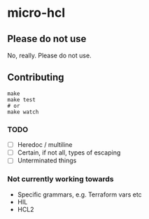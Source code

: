 # micro-hcl

## Please do not use

No, really. Please do not use.

## Contributing

```
make
make test
# or
make watch
```


### TODO

- [ ] Heredoc / multiline
- [ ] Certain, if not all, types of escaping
- [ ] Unterminated things

### Not currently working towards

- Specific grammars, e.g. Terraform vars etc
- HIL
- HCL2

